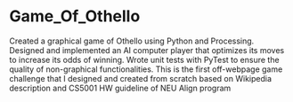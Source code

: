 # Game_Of_Othello

Created a graphical game of Othello using Python and Processing.
Designed and implemented an AI computer player that optimizes its moves to increase its odds of winning.
Wrote unit tests with PyTest to ensure the quality of non-graphical functionalities.
This is the first off-webpage game challenge that I designed and created from scratch based on Wikipedia description and CS5001 HW guideline of NEU Align program 
